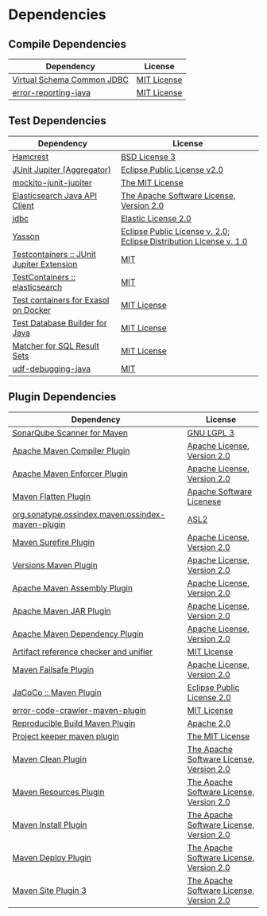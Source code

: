 <!-- @formatter:off -->
# Dependencies

## Compile Dependencies

| Dependency                      | License          |
| ------------------------------- | ---------------- |
| [Virtual Schema Common JDBC][0] | [MIT License][1] |
| [error-reporting-java][2]       | [MIT License][3] |

## Test Dependencies

| Dependency                                      | License                                                                        |
| ----------------------------------------------- | ------------------------------------------------------------------------------ |
| [Hamcrest][4]                                   | [BSD License 3][5]                                                             |
| [JUnit Jupiter (Aggregator)][6]                 | [Eclipse Public License v2.0][7]                                               |
| [mockito-junit-jupiter][8]                      | [The MIT License][9]                                                           |
| [Elasticsearch Java API Client][10]             | [The Apache Software License, Version 2.0][11]                                 |
| [jdbc][12]                                      | [Elastic License 2.0][13]                                                      |
| [Yasson][14]                                    | [Eclipse Public License v. 2.0][15]; [Eclipse Distribution License v. 1.0][16] |
| [Testcontainers :: JUnit Jupiter Extension][17] | [MIT][18]                                                                      |
| [TestContainers :: elasticsearch][17]           | [MIT][18]                                                                      |
| [Test containers for Exasol on Docker][19]      | [MIT License][20]                                                              |
| [Test Database Builder for Java][21]            | [MIT License][22]                                                              |
| [Matcher for SQL Result Sets][23]               | [MIT License][24]                                                              |
| [udf-debugging-java][25]                        | [MIT][26]                                                                      |

## Plugin Dependencies

| Dependency                                              | License                                        |
| ------------------------------------------------------- | ---------------------------------------------- |
| [SonarQube Scanner for Maven][27]                       | [GNU LGPL 3][28]                               |
| [Apache Maven Compiler Plugin][29]                      | [Apache License, Version 2.0][11]              |
| [Apache Maven Enforcer Plugin][30]                      | [Apache License, Version 2.0][11]              |
| [Maven Flatten Plugin][31]                              | [Apache Software Licenese][11]                 |
| [org.sonatype.ossindex.maven:ossindex-maven-plugin][32] | [ASL2][33]                                     |
| [Maven Surefire Plugin][34]                             | [Apache License, Version 2.0][11]              |
| [Versions Maven Plugin][35]                             | [Apache License, Version 2.0][11]              |
| [Apache Maven Assembly Plugin][36]                      | [Apache License, Version 2.0][11]              |
| [Apache Maven JAR Plugin][37]                           | [Apache License, Version 2.0][11]              |
| [Apache Maven Dependency Plugin][38]                    | [Apache License, Version 2.0][11]              |
| [Artifact reference checker and unifier][39]            | [MIT License][40]                              |
| [Maven Failsafe Plugin][41]                             | [Apache License, Version 2.0][11]              |
| [JaCoCo :: Maven Plugin][42]                            | [Eclipse Public License 2.0][43]               |
| [error-code-crawler-maven-plugin][44]                   | [MIT License][45]                              |
| [Reproducible Build Maven Plugin][46]                   | [Apache 2.0][33]                               |
| [Project keeper maven plugin][47]                       | [The MIT License][48]                          |
| [Maven Clean Plugin][49]                                | [The Apache Software License, Version 2.0][33] |
| [Maven Resources Plugin][50]                            | [The Apache Software License, Version 2.0][33] |
| [Maven Install Plugin][51]                              | [The Apache Software License, Version 2.0][33] |
| [Maven Deploy Plugin][52]                               | [The Apache Software License, Version 2.0][33] |
| [Maven Site Plugin 3][53]                               | [The Apache Software License, Version 2.0][33] |

[0]: https://github.com/exasol/virtual-schema-common-jdbc/
[1]: https://github.com/exasol/virtual-schema-common-jdbc/blob/main/LICENSE
[2]: https://github.com/exasol/error-reporting-java/
[3]: https://github.com/exasol/error-reporting-java/blob/main/LICENSE
[4]: http://hamcrest.org/JavaHamcrest/
[5]: http://opensource.org/licenses/BSD-3-Clause
[6]: https://junit.org/junit5/
[7]: https://www.eclipse.org/legal/epl-v20.html
[8]: https://github.com/mockito/mockito
[9]: https://github.com/mockito/mockito/blob/main/LICENSE
[10]: https://github.com/elastic/elasticsearch-java/
[11]: https://www.apache.org/licenses/LICENSE-2.0.txt
[12]: https://github.com/elastic/elasticsearch.git
[13]: https://raw.githubusercontent.com/elastic/elasticsearch/v8.6.0/licenses/ELASTIC-LICENSE-2.0.txt
[14]: https://projects.eclipse.org/projects/ee4j.yasson
[15]: http://www.eclipse.org/legal/epl-v20.html
[16]: http://www.eclipse.org/org/documents/edl-v10.php
[17]: https://testcontainers.org
[18]: http://opensource.org/licenses/MIT
[19]: https://github.com/exasol/exasol-testcontainers/
[20]: https://github.com/exasol/exasol-testcontainers/blob/main/LICENSE
[21]: https://github.com/exasol/test-db-builder-java/
[22]: https://github.com/exasol/test-db-builder-java/blob/main/LICENSE
[23]: https://github.com/exasol/hamcrest-resultset-matcher/
[24]: https://github.com/exasol/hamcrest-resultset-matcher/blob/main/LICENSE
[25]: https://github.com/exasol/udf-debugging-java/
[26]: https://opensource.org/licenses/MIT
[27]: http://sonarsource.github.io/sonar-scanner-maven/
[28]: http://www.gnu.org/licenses/lgpl.txt
[29]: https://maven.apache.org/plugins/maven-compiler-plugin/
[30]: https://maven.apache.org/enforcer/maven-enforcer-plugin/
[31]: https://www.mojohaus.org/flatten-maven-plugin/
[32]: https://sonatype.github.io/ossindex-maven/maven-plugin/
[33]: http://www.apache.org/licenses/LICENSE-2.0.txt
[34]: https://maven.apache.org/surefire/maven-surefire-plugin/
[35]: https://www.mojohaus.org/versions-maven-plugin/
[36]: https://maven.apache.org/plugins/maven-assembly-plugin/
[37]: https://maven.apache.org/plugins/maven-jar-plugin/
[38]: https://maven.apache.org/plugins/maven-dependency-plugin/
[39]: https://github.com/exasol/artifact-reference-checker-maven-plugin/
[40]: https://github.com/exasol/artifact-reference-checker-maven-plugin/blob/main/LICENSE
[41]: https://maven.apache.org/surefire/maven-failsafe-plugin/
[42]: https://www.jacoco.org/jacoco/trunk/doc/maven.html
[43]: https://www.eclipse.org/legal/epl-2.0/
[44]: https://github.com/exasol/error-code-crawler-maven-plugin/
[45]: https://github.com/exasol/error-code-crawler-maven-plugin/blob/main/LICENSE
[46]: http://zlika.github.io/reproducible-build-maven-plugin
[47]: https://github.com/exasol/project-keeper/
[48]: https://github.com/exasol/project-keeper/blob/main/LICENSE
[49]: http://maven.apache.org/plugins/maven-clean-plugin/
[50]: http://maven.apache.org/plugins/maven-resources-plugin/
[51]: http://maven.apache.org/plugins/maven-install-plugin/
[52]: http://maven.apache.org/plugins/maven-deploy-plugin/
[53]: http://maven.apache.org/plugins/maven-site-plugin/
